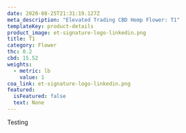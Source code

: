 ```yaml
---
date: 2020-08-25T21:31:19.127Z
meta_description: "Elevated Trading CBD Hemp Flower: T1"
templateKey: product-details
product_image: et-signature-logo-linkedin.png
title: T1
category: Flower
thc: 0.2
cbd: 15.52
weights:
  - metric: lb
    value: 1
coa_link: et-signature-logo-linkedin.png
featured:
  isFeatured: false
  text: None
---
```

Testing